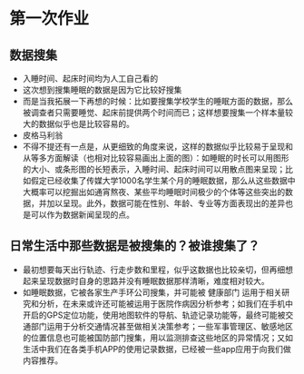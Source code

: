 # 第一次作业
## 数据搜集
- 入睡时间、起床时间均为人工自己看的
- 这次想到搜集睡眠的数据是因为它比较好搜集
- 而是当我拓展一下再想的时候：比如要搜集学校学生的睡眠方面的数据，那么被调查者只需要睡觉、起床前提供两个时间而已；这样想要搜集一个样本量较大的数据似乎也是比较容易的。
- 皮格马利翁
- 不得不提还有一点是，从更细致的角度来说，这样的数据似乎比较易于呈现和从等多方面解读（也相对比较容易画出上面的图）：如睡眠的时长可以用图形的大小、或条形图的长短表示，入睡时间、起床时间可以用散点图来呈现；比如假定已经收集了传媒大学1000名学生某个月的睡眠数据，那么从这些数据中大概率可以挖掘出如通宵熬夜、某些平均睡眠时间极少的个体等这些突出的数据，并加以呈现。此外，数据可能在性别、年龄、专业等方面表现出的差异也是可以作为数据新闻呈现的点。
## 日常生活中那些数据是被搜集的？被谁搜集了？
- 最初想要每天出行轨迹、行走步数和里程，似乎这数据也比较亲切，但再细想起来呈现数据时自身的思路并没有睡眠数据那样清晰，难度相对较大。
- 如睡眠数据，它被各家生产手环公司搜集，并可能被  健康部门   运用于相关研究和分析，在未来或许还可能被运用于医院作病因分析参考；如我们在手机中开启的GPS定位功能，使用地图软件的导航、轨迹记录功能等，最终可能被交通部门运用于分析交通情况甚至做相关决策参考；一些军事管理区、敏感地区的位置信息也可能被国防部门搜集，用以监测排查这些地区的异常情况；又如生活中我们在各类手机APP的使用记录数据，已经被一些app应用于向我们做内容推荐。
